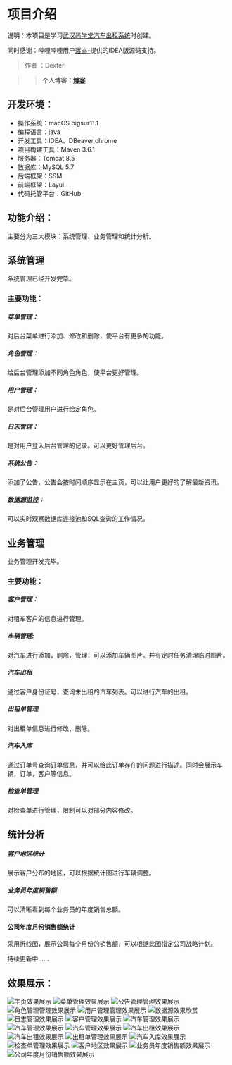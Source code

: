 

# 项目介绍

说明：本项目是学习[武汉尚学堂汽车出租系统](https://www.bilibili.com/video/BV1d4411r7vn?p=21  )时创建。

同时感谢：哔哩哔哩用户[落亦-](https://space.bilibili.com/274696873?spm_id_from=333.788.b_636f6d6d656e74.6 )提供的IDEA版源码支持。

> 作者 ：Dexter

> > **个人博客：[博客](https://yexiang43/raw/masterhub.io/)**

## 开发环境：

+ 操作系统：macOS bigsur11.1
+ 编程语言：java 
+ 开发工具：IDEA、DBeaver,chrome
+ 项目构建工具：Maven 3.6.1
+ 服务器：Tomcat 8.5
+ 数据库：MySQL  5.7
+ 后端框架：SSM
+ 前端框架：Layui  
+ 代码托管平台：GitHub

## 功能介绍：

主要分为三大模块：系统管理、业务管理和统计分析。

## 系统管理

系统管理已经开发完毕。

### 主要功能：

##### 菜单管理：

对后台菜单进行添加、修改和删除，使平台有更多的功能。

##### 角色管理：

给后台管理添加不同角色角色，使平台更好管理。

##### 用户管理：

是对后台管理用户进行给定角色。

##### 日志管理：

是对用户登入后台管理的记录。可以更好管理后台。

##### 系统公告：

添加了公告，公告会按时间顺序显示在主页，可以让用户更好的了解最新资讯。

##### 数据源监控：

可以实时观察数据库连接池和SQL查询的工作情况。

## 业务管理

业务管理开发完毕。

### 主要功能：

##### 客户管理：

对租车客户的信息进行管理。

##### 车辆管理:
对汽车进行添加，删除，管理，可以添加车辆图片。并有定时任务清理临时图片。

##### 汽车出租
通过客户身份证号，查询未出租的汽车列表。可以进行汽车的出租。

##### 出租单管理
对出租单信息进行修改，删除。

##### 汽车入库
通过订单号查询订单信息，并可以给此订单存在的问题进行描述。同时会展示车辆，订单，客户等信息。

##### 检查单管理

对检查单进行管理，限制可以对部分内容修改。

## 统计分析

##### 客户地区统计
展示客户分布的地区，可以根据统计图进行车辆调整。

##### 业务员年度销售额
可以清晰看到每个业务员的年度销售总额。

#### 公司年度月份销售额统计
采用折线图，展示公司每个月份的销售额，可以根据此图指定公司战略计划。

持续更新中......
## 效果展示：
![主页效果展示](https://github.com/yexiang43/carsys/raw/master/images/index.png)
![菜单管理效果展示](https://github.com/yexiang43/carsys/raw/master/images/menu.png)
![公告管理管理效果展示](https://github.com/yexiang43/carsys/raw/master/images/news.png)
![角色管理管理效果展示](https://github.com/yexiang43/carsys/raw/master/images/role.png)
![用户管理管理效果展示](https://github.com/yexiang43/carsys/raw/master/images/user.png)
![数据源效果欣赏](https://github.com/yexiang43/carsys/raw/master/images/Drud.png)
![日志管理效果展示](https://github.com/yexiang43/carsys/raw/master/images/loginfo.png)
![客户管理效果展示](https://github.com/yexiang43/carsys/raw/master/images/customer.png)
![汽车管理效果展示](https://github.com/yexiang43/carsys/raw/master/images/car01.png)
![汽车管理效果展示](https://github.com/yexiang43/carsys/raw/master/images/car03.png)
![汽车管理效果展示](https://github.com/yexiang43/carsys/raw/master/images/car02.png)
![汽车出租效果展示](https://github.com/yexiang43/carsys/raw/master/images/RentCar01.png)
![汽车出租效果展示](https://github.com/yexiang43/carsys/raw/master/images/RentCar02.png)
![出租单管理效果展示](https://github.com/yexiang43/carsys/raw/master/images/rent.png)
![汽车入库效果展示](https://github.com/yexiang43/carsys/raw/master/images/checkcar.png)
![检查单管理效果展示](https://github.com/yexiang43/carsys/raw/master/images/check.png)
![客户地区效果展示](https://github.com/yexiang43/carsys/raw/master/images/opernamestat.png)
![业务员年度销售额效果展示](https://github.com/yexiang43/carsys/raw/master/images/customerstat.png)
![公司年度月份销售额效果展示](https://github.com/yexiang43/carsys/raw/master/images/companystat.png)

